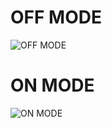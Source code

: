 # OFF MODE
![OFF MODE](https://user-images.githubusercontent.com/101441389/164738916-df3ae3a4-8ae8-47cd-9520-d0cb54457762.PNG)

# ON MODE
![ON MODE](https://user-images.githubusercontent.com/101441389/164740115-25eae5e9-97ed-4949-8362-8545dc27fc61.PNG)


